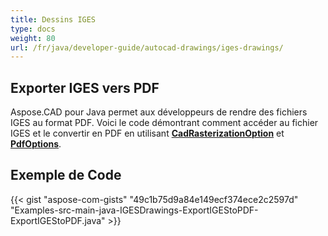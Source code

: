 ```yaml
---
title: Dessins IGES
type: docs
weight: 80
url: /fr/java/developer-guide/autocad-drawings/iges-drawings/
---
```


## **Exporter IGES vers PDF**

Aspose.CAD pour Java permet aux développeurs de rendre des fichiers IGES au format PDF. Voici le code démontrant comment accéder au fichier IGES et le convertir en PDF en utilisant [**CadRasterizationOption**](https://reference.aspose.com/cad/java/com.aspose.cad.imageoptions/CadRasterizationOptions) et [**PdfOptions**](https://reference.aspose.com/cad/java/com.aspose.cad.imageoptions/PdfOptions).

## Exemple de Code

{{< gist "aspose-com-gists" "49c1b75d9a84e149ecf374ece2c2597d" "Examples-src-main-java-IGESDrawings-ExportIGEStoPDF-ExportIGEStoPDF.java" >}}
